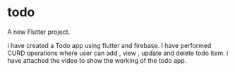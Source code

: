 # todo

A new Flutter project.

i have created a Todo app using flutter and firebase. I have performed CURD operations where user can add , view , update and delete todo item. i have attached the video to show the working of the todo app.
